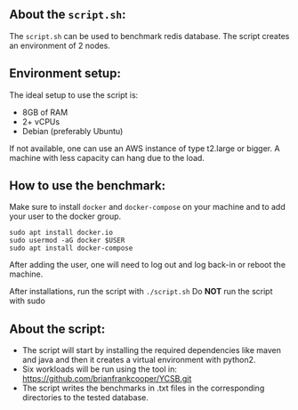 ## About the `script.sh`:
The `script.sh` can be used to benchmark redis database. The script creates an environment of 2 nodes.

## Environment setup:
The ideal setup to use the script is:
- 8GB of RAM
- 2+ vCPUs
- Debian (preferably Ubuntu)

If not available, one can use an AWS instance of type t2.large or bigger. A machine with less capacity can hang due to the load. 

## How to use the benchmark:
Make sure to install `docker` and `docker-compose` on your machine and to add your user to the docker group. 

```shell
sudo apt install docker.io
sudo usermod -aG docker $USER
sudo apt install docker-compose
```
After adding the user, one will need to log out and log back-in or reboot the machine.

After installations, run the script with `./script.sh`
Do **NOT** run the script with sudo

## About the script:
- The script will start by installing the required dependencies like maven and java and then it creates a virtual environment with python2.
- Six workloads will be run using the tool in: https://github.com/brianfrankcooper/YCSB.git
- The script writes the benchmarks in .txt files in the corresponding directories to the tested database.

